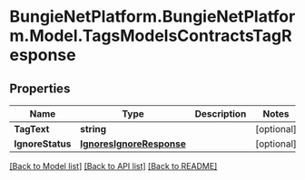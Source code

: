 # BungieNetPlatform.BungieNetPlatform.Model.TagsModelsContractsTagResponse
## Properties

Name | Type | Description | Notes
------------ | ------------- | ------------- | -------------
**TagText** | **string** |  | [optional] 
**IgnoreStatus** | [**IgnoresIgnoreResponse**](IgnoresIgnoreResponse.md) |  | [optional] 

[[Back to Model list]](../README.md#documentation-for-models) [[Back to API list]](../README.md#documentation-for-api-endpoints) [[Back to README]](../README.md)

